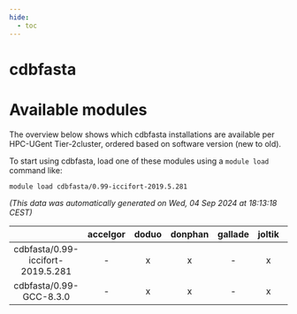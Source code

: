 ```yaml
---
hide:
  - toc
---
```


cdbfasta
========

# Available modules


The overview below shows which cdbfasta installations are available per HPC-UGent Tier-2cluster, ordered based on software version (new to old).

To start using cdbfasta, load one of these modules using a `module load` command like:

```shell
module load cdbfasta/0.99-iccifort-2019.5.281
```

*(This data was automatically generated on Wed, 04 Sep 2024 at 18:13:18 CEST)*  

| |accelgor|doduo|donphan|gallade|joltik|shinx|skitty|
| :---: | :---: | :---: | :---: | :---: | :---: | :---: | :---: |
|cdbfasta/0.99-iccifort-2019.5.281|-|x|x|-|x|-|-|
|cdbfasta/0.99-GCC-8.3.0|-|x|x|-|x|-|-|
